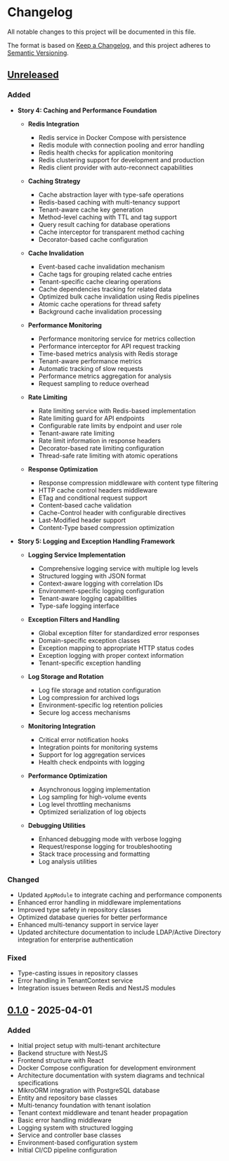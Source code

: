# Changelog

All notable changes to this project will be documented in this file.

The format is based on [Keep a Changelog](https://keepachangelog.com/en/1.0.0/),
and this project adheres to [Semantic Versioning](https://semver.org/spec/v2.0.0.html).

## [Unreleased]

### Added

- **Story 4: Caching and Performance Foundation**
  - **Redis Integration**
    - Redis service in Docker Compose with persistence
    - Redis module with connection pooling and error handling
    - Redis health checks for application monitoring
    - Redis clustering support for development and production
    - Redis client provider with auto-reconnect capabilities

  - **Caching Strategy**
    - Cache abstraction layer with type-safe operations
    - Redis-based caching with multi-tenancy support
    - Tenant-aware cache key generation
    - Method-level caching with TTL and tag support
    - Query result caching for database operations
    - Cache interceptor for transparent method caching
    - Decorator-based cache configuration

  - **Cache Invalidation**
    - Event-based cache invalidation mechanism
    - Cache tags for grouping related cache entries
    - Tenant-specific cache clearing operations
    - Cache dependencies tracking for related data
    - Optimized bulk cache invalidation using Redis pipelines
    - Atomic cache operations for thread safety
    - Background cache invalidation processing

  - **Performance Monitoring**
    - Performance monitoring service for metrics collection
    - Performance interceptor for API request tracking
    - Time-based metrics analysis with Redis storage
    - Tenant-aware performance metrics
    - Automatic tracking of slow requests
    - Performance metrics aggregation for analysis
    - Request sampling to reduce overhead

  - **Rate Limiting**
    - Rate limiting service with Redis-based implementation
    - Rate limiting guard for API endpoints
    - Configurable rate limits by endpoint and user role
    - Tenant-aware rate limiting
    - Rate limit information in response headers
    - Decorator-based rate limiting configuration
    - Thread-safe rate limiting with atomic operations

  - **Response Optimization**
    - Response compression middleware with content type filtering
    - HTTP cache control headers middleware
    - ETag and conditional request support
    - Content-based cache validation
    - Cache-Control header with configurable directives
    - Last-Modified header support
    - Content-Type based compression optimization

- **Story 5: Logging and Exception Handling Framework**
  - **Logging Service Implementation**
    - Comprehensive logging service with multiple log levels
    - Structured logging with JSON format
    - Context-aware logging with correlation IDs
    - Environment-specific logging configuration
    - Tenant-aware logging capabilities
    - Type-safe logging interface

  - **Exception Filters and Handling**
    - Global exception filter for standardized error responses
    - Domain-specific exception classes
    - Exception mapping to appropriate HTTP status codes
    - Exception logging with proper context information
    - Tenant-specific exception handling

  - **Log Storage and Rotation**
    - Log file storage and rotation configuration
    - Log compression for archived logs
    - Environment-specific log retention policies
    - Secure log access mechanisms

  - **Monitoring Integration**
    - Critical error notification hooks
    - Integration points for monitoring systems
    - Support for log aggregation services
    - Health check endpoints with logging

  - **Performance Optimization**
    - Asynchronous logging implementation
    - Log sampling for high-volume events
    - Log level throttling mechanisms
    - Optimized serialization of log objects

  - **Debugging Utilities**
    - Enhanced debugging mode with verbose logging
    - Request/response logging for troubleshooting
    - Stack trace processing and formatting
    - Log analysis utilities

### Changed

- Updated `AppModule` to integrate caching and performance components
- Enhanced error handling in middleware implementations
- Improved type safety in repository classes
- Optimized database queries for better performance
- Enhanced multi-tenancy support in service layer
- Updated architecture documentation to include LDAP/Active Directory integration for enterprise authentication

### Fixed

- Type-casting issues in repository classes
- Error handling in TenantContext service
- Integration issues between Redis and NestJS modules

## [0.1.0] - 2025-04-01

### Added

- Initial project setup with multi-tenant architecture
- Backend structure with NestJS
- Frontend structure with React
- Docker Compose configuration for development environment
- Architecture documentation with system diagrams and technical specifications
- MikroORM integration with PostgreSQL database
- Entity and repository base classes
- Multi-tenancy foundation with tenant isolation
- Tenant context middleware and tenant header propagation
- Basic error handling middleware
- Logging system with structured logging
- Service and controller base classes
- Environment-based configuration system
- Initial CI/CD pipeline configuration

[Unreleased]: https://github.com/your-org/acci-nest/compare/v0.1.0...HEAD
[0.1.0]: https://github.com/your-org/acci-nest/releases/tag/v0.1.0

